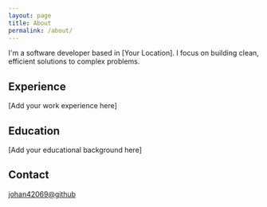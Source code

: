 ```yaml
---
layout: page
title: About
permalink: /about/
---
```


I'm a software developer based in [Your Location]. I focus on building clean, efficient solutions to complex problems.

## Experience

[Add your work experience here]

## Education

[Add your educational background here]

## Contact

[johan42069@github](https://github.com/johan42069)
